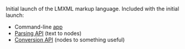 Initial launch of the LMXML markup language. Included with the initial launch:

- Command-line [app][1]
- [Parsing API][2] (text to nodes)
- [Conversion API][3] (nodes to something useful) 

[1]: https://github.com/philcali/lmxml/tree/master/app
[2]: https://github.com/philcali/lmxml/wiki/Parsing
[3]: https://github.com/philcali/lmxml/wiki/Conversion
